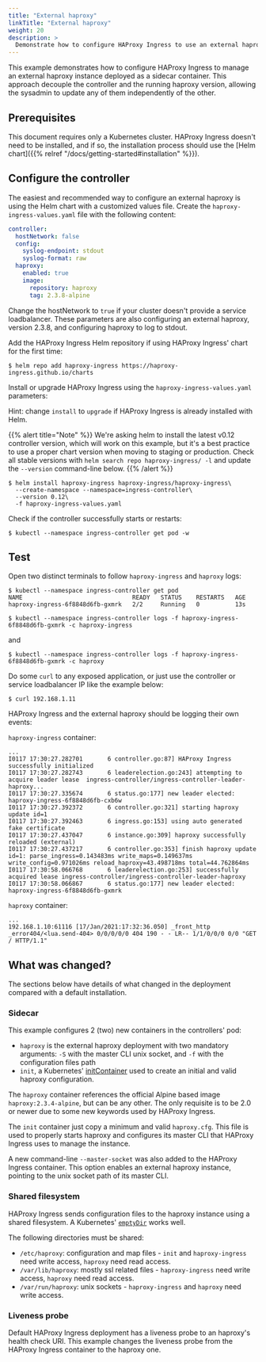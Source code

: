 ```yaml
---
title: "External haproxy"
linkTitle: "External haproxy"
weight: 20
description: >
  Demonstrate how to configure HAProxy Ingress to use an external haproxy deployment.
---
```


This example demonstrates how to configure HAProxy Ingress to manage an external
haproxy instance deployed as a sidecar container. This approach decouple the
controller and the running haproxy version, allowing the sysadmin to update any
of them independently of the other.

## Prerequisites

This document requires only a Kubernetes cluster. HAProxy Ingress doesn't need to be
installed, and if so, the installation process should use the
[Helm chart]({{% relref "/docs/getting-started#installation" %}}).

## Configure the controller

The easiest and recommended way to configure an external haproxy is using the Helm
chart with a customized values file. Create the `haproxy-ingress-values.yaml` file with the
following content:

```yaml
controller:
  hostNetwork: false
  config:
    syslog-endpoint: stdout
    syslog-format: raw
  haproxy:
    enabled: true
    image:
      repository: haproxy
      tag: 2.3.8-alpine
```

Change the hostNetwork to `true` if your cluster doesn't provide a service loadbalancer.
These parameters are also configuring an external haproxy, version 2.3.8, and configuring
haproxy to log to stdout.

Add the HAProxy Ingress Helm repository if using HAProxy Ingress' chart for the first time:

```
$ helm repo add haproxy-ingress https://haproxy-ingress.github.io/charts
```

Install or upgrade HAProxy Ingress using the `haproxy-ingress-values.yaml` parameters:

Hint: change `install` to `upgrade` if HAProxy Ingress is already installed with Helm.

{{% alert title="Note" %}}
We're asking helm to install the latest v0.12 controller version, which will work
on this example, but it's a best practice to use a proper chart version when moving to
staging or production. Check all stable versions with `helm search repo haproxy-ingress/ -l`
and update the `--version` command-line below.
{{% /alert %}}

```
$ helm install haproxy-ingress haproxy-ingress/haproxy-ingress\
  --create-namespace --namespace=ingress-controller\
  --version 0.12\
  -f haproxy-ingress-values.yaml
```

Check if the controller successfully starts or restarts:

```
$ kubectl --namespace ingress-controller get pod -w
```

## Test

Open two distinct terminals to follow `haproxy-ingress` and `haproxy` logs:

```
$ kubectl --namespace ingress-controller get pod
NAME                               READY   STATUS    RESTARTS   AGE
haproxy-ingress-6f8848d6fb-gxmrk   2/2     Running   0          13s

$ kubectl --namespace ingress-controller logs -f haproxy-ingress-6f8848d6fb-gxmrk -c haproxy-ingress
```

and

```
$ kubectl --namespace ingress-controller logs -f haproxy-ingress-6f8848d6fb-gxmrk -c haproxy
```

Do some `curl` to any exposed application, or just use the controller or service loadbalancer
IP like the example below:

```
$ curl 192.168.1.11
```

HAProxy Ingress and the external haproxy should be logging their own events:

`haproxy-ingress` container:

```
...
I0117 17:30:27.282701       6 controller.go:87] HAProxy Ingress successfully initialized
I0117 17:30:27.282743       6 leaderelection.go:243] attempting to acquire leader lease  ingress-controller/ingress-controller-leader-haproxy...
I0117 17:30:27.335674       6 status.go:177] new leader elected: haproxy-ingress-6f8848d6fb-cxb6w
I0117 17:30:27.392372       6 controller.go:321] starting haproxy update id=1
I0117 17:30:27.392463       6 ingress.go:153] using auto generated fake certificate
I0117 17:30:27.437047       6 instance.go:309] haproxy successfully reloaded (external)
I0117 17:30:27.437217       6 controller.go:353] finish haproxy update id=1: parse_ingress=0.143483ms write_maps=0.149637ms write_config=0.971026ms reload_haproxy=43.498718ms total=44.762864ms
I0117 17:30:58.066768       6 leaderelection.go:253] successfully acquired lease ingress-controller/ingress-controller-leader-haproxy
I0117 17:30:58.066867       6 status.go:177] new leader elected: haproxy-ingress-6f8848d6fb-gxmrk
```

`haproxy` container:

```
...
192.168.1.10:61116 [17/Jan/2021:17:32:36.050] _front_http _error404/<lua.send-404> 0/0/0/0/0 404 190 - - LR-- 1/1/0/0/0 0/0 "GET / HTTP/1.1"
```

## What was changed?

The sections below have details of what changed in the deployment compared with a
default installation.

### Sidecar

This example configures 2 (two) new containers in the controllers' pod:

* `haproxy` is the external haproxy deployment with two mandatory arguments: `-S` with the master CLI unix socket, and `-f` with the configuration files path
* `init`, a Kubernetes' [initContainer](https://kubernetes.io/docs/concepts/workloads/pods/init-containers/) used to create an initial and valid haproxy configuration.

The `haproxy` container references the official Alpine based image `haproxy:2.3.4-alpine`,
but can be any other. The only requisite is to be 2.0 or newer due to some new keywords
used by HAProxy Ingress.

The `init` container just copy a minimum and valid `haproxy.cfg`. This file is used
to properly starts haproxy and configures its master CLI that HAProxy Ingress uses
to manage the instance.

A new command-line `--master-socket` was also added to the HAProxy Ingress container.
This option enables an external haproxy instance, pointing to the unix socket path
of its master CLI.

### Shared filesystem

HAProxy Ingress sends configuration files to the haproxy instance using a shared
filesystem. A Kubernetes' [`emptyDir`](https://kubernetes.io/docs/concepts/storage/volumes/#emptydir)
works well.

The following directories must be shared:

* `/etc/haproxy`: configuration and map files - `init` and `haproxy-ingress` need write access, `haproxy` need read access.
* `/var/lib/haproxy`: mostly ssl related files - `haproxy-ingress` need write access, `haproxy` need read access.
* `/var/run/haproxy`: unix sockets - `haproxy-ingress` and `haproxy` need write access.

### Liveness probe

Default HAProxy Ingress deployment has a liveness probe to an haproxy's health
check URI. This example changes the liveness probe from the HAProxy Ingress
container to the haproxy one.
